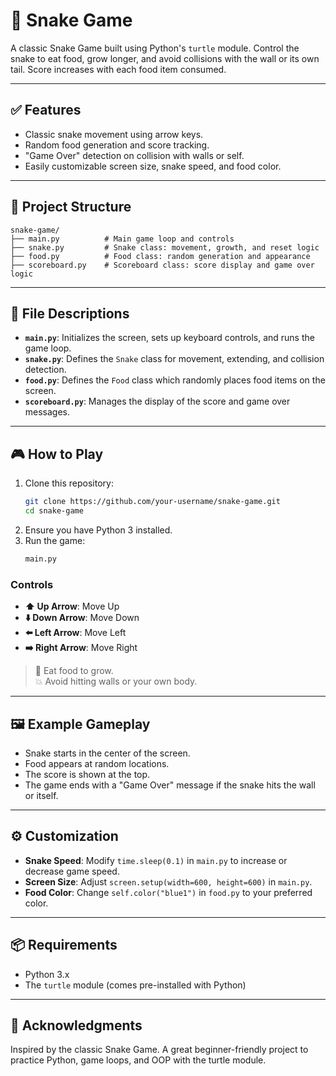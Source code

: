 # 🐍 Snake Game

A classic Snake Game built using Python's `turtle` module. Control the snake to eat food, grow longer, and avoid collisions with the wall or its own tail. Score increases with each food item consumed.

---

## ✅ Features

- Classic snake movement using arrow keys.
- Random food generation and score tracking.
- "Game Over" detection on collision with walls or self.
- Easily customizable screen size, snake speed, and food color.

---

## 📁 Project Structure

```
snake-game/
├── main.py          # Main game loop and controls
├── snake.py         # Snake class: movement, growth, and reset logic
├── food.py          # Food class: random generation and appearance
├── scoreboard.py    # Scoreboard class: score display and game over logic
```

---

## 📄 File Descriptions

- **`main.py`**: Initializes the screen, sets up keyboard controls, and runs the game loop.
- **`snake.py`**: Defines the `Snake` class for movement, extending, and collision detection.
- **`food.py`**: Defines the `Food` class which randomly places food items on the screen.
- **`scoreboard.py`**: Manages the display of the score and game over messages.

---

## 🎮 How to Play

1. Clone this repository:
   ```bash
   git clone https://github.com/your-username/snake-game.git
   cd snake-game
   ```
2. Ensure you have Python 3 installed.
3. Run the game:
   ```bash
   main.py
   ```

### Controls

- **⬆️ Up Arrow**: Move Up  
- **⬇️ Down Arrow**: Move Down  
- **⬅️ Left Arrow**: Move Left  
- **➡️ Right Arrow**: Move Right  

> 🍎 Eat food to grow.  
> 💥 Avoid hitting walls or your own body.

---

## 🖼️ Example Gameplay

- Snake starts in the center of the screen.
- Food appears at random locations.
- The score is shown at the top.
- The game ends with a "Game Over" message if the snake hits the wall or itself.

---

## ⚙️ Customization

- **Snake Speed**: Modify `time.sleep(0.1)` in `main.py` to increase or decrease game speed.
- **Screen Size**: Adjust `screen.setup(width=600, height=600)` in `main.py`.
- **Food Color**: Change `self.color("blue1")` in `food.py` to your preferred color.

---

## 📦 Requirements

- Python 3.x
- The `turtle` module (comes pre-installed with Python)

---

## 🙌 Acknowledgments

Inspired by the classic Snake Game. A great beginner-friendly project to practice Python, game loops, and OOP with the turtle module.
